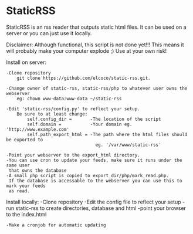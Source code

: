 StaticRSS
=========

StaticRSS is an rss reader that outputs static html files.
It can be used on a server or you can just use it locally.

Disclaimer: Although functional, this script is not done yet!!!
This means it will probably make your computer explode ;)
Use at your own risk!


Install on server:

    -Clone repository
        git clone https://github.com/elcoco/static-rss.git.

    -Change owner of static-rss, static-rss/php to whatever user owns the webserver 
        eg: chown www-data:www-data ~/static-rss

    -Edit 'static-rss/config.py' to reflect your setup.
        Be sure to at least change:
            self.config_dir =       -The location of the script
            self.domain =           -Your domain eg. 'http://www.example.com'
            self.path_export_html = -The path where the html files should be exported to
                                      eg. '/var/www/static-rss'

    -Point your webserver to the export_html directory.
    -You can use cron to update your feeds, make sure it runs under the same user
     that owns the database
    -A small php script is copied to export_dir/php/mark_read.php.
     If the database is accessable to the webserver you can use this to mark your feeds
     as read.

Install locally:
    -Clone repository
    -Edit the config file to reflect your setup
    -run static-rss to create directories, database and html
    -point your browser to the index.html

    -Make a cronjob for automatic updating
